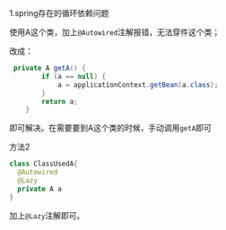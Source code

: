 1.spring存在的循环依赖问题

使用A这个类，加上``@Autowired``注解报错，无法穿件这个类；

改成：

```java
 private A getA() {
        if (a == null) {
            a = applicationContext.getBean(a.class);
        }
        return a;
    }
```

即可解决。在需要要到A这个类的时候，手动调用``getA``即可

方法2

```java
class ClassUsedA{
  @Autowired
  @Lazy
  private A a
}
```

加上``@Lazy``注解即可。

